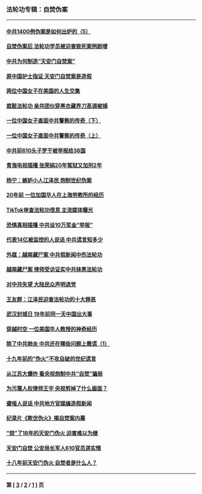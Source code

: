 ### 法轮功专辑：自焚伪案
---
#### [中共1400例伪案是如何出炉的（5）](../../pages/nf5562/n13226831.md?11070430) 
#### [自焚伪案后 法轮功学员被迫害致死案例剧增](../../pages/nf5562/n13190600.md?11070430) 
#### [中共为何制造“天安门自焚案”](../../pages/nf5562/n13183270.md?11070430) 
#### [原中国护士指证 天安门自焚案是造假](../../pages/nf5562/n13172289.md?11070430) 
#### [两位中国女子在美国的人生交集](../../pages/nf5562/n13156138.md?11070430) 
#### [栽赃法轮功 亲共团伙穿黑衣藏界刀高调被捕](../../pages/nf5562/n13073780.md?11070430) 
#### [一位中国女子直面中共警察的传奇（下）](../../pages/nf5562/n12989706.md?11070430) 
#### [一位中国女子直面中共警察的传奇（上）](../../pages/nf5562/n12985072.md?11070430) 
#### [中共前610头子罗干被举报给38国](../../pages/nf5562/n12975419.md?11070430) 
#### [青海电视插播 张荣娟20年冤狱又加刑2年](../../pages/nf5562/n12738166.md?11070430) 
#### [杨宁：嫉妒小人江泽民 炮制世纪伪案](../../pages/nf5562/n12724108.md?11070430) 
#### [20年前 一位加国华人在上海劳教所的经历](../../pages/nf5562/n12707932.md?11070430) 
#### [TikTok审查法轮功信息 主流媒体曝光](../../pages/nf5562/n12362336.md?11070430) 
#### [恐惧真相插播 中共设10万奖金“举报”](../../pages/nf5562/n12306396.md?11070430) 
#### [代表14亿被监控的人说话 中共谎言知多少](../../pages/nf5562/n12297484.md?11070430) 
#### [外媒：越南藏尸案 中共假新闻中伤法轮功](../../pages/nf5562/n12264411.md?11070430) 
#### [越南藏尸案 律师受访证实中共抹黑法轮功](../../pages/nf5562/n12261878.md?11070430) 
#### [对中共失望 大陆民众声明退党](../../pages/nf5562/n12187315.md?11070430) 
#### [王友群：江泽民迫害法轮功的十大罪恶](../../pages/nf5562/n12169074.md?11070430) 
#### [武汉封城日 19年前同一天中国出大事](../../pages/nf5562/n12150901.md?11070430) 
#### [穿越时空  一位美国华人教授的神奇经历](../../pages/nf5562/n12097460.md?11070430) 
#### [除了中共肺炎 中共还在哪些问题上撒谎（1）](../../pages/nf5562/n11955770.md?11070430) 
#### [十九年前的“伪火”不攻自破的世纪谎言](../../pages/nf5562/n11813238.md?11070430) 
#### [从江苏大爆炸 看央视炮制中共“自焚”骗局](../../pages/nf5562/n11140275.md?11070430) 
#### [为污蔑人权律师王宇 央视剪掉了什么画面？](../../pages/nf5562/n11130142.md?11070430) 
#### [聋哑人说话 中共地方官媒编造假新闻](../../pages/nf5562/n11006067.md?11070430) 
#### [纪录片《欺世伪火》揭自焚案内幕](../../pages/nf5562/n11002664.md?11070430) 
#### [“烧”了18年的天安门伪火 迫害难以为继](../../pages/nf5562/n10996660.md?11070430) 
#### [天安门自焚 公安局长军人610官员道实情](../../pages/nf5562/n10997098.md?11070430) 
#### [十八年前天安门伪火 自焚者是什么人？](../../pages/nf5562/n10996556.md?11070430) 

---
#### 第 [ [3](./3.md?11070430) / [2](./2.md?11070430) / [1](./1.md?11070430) ] 页
